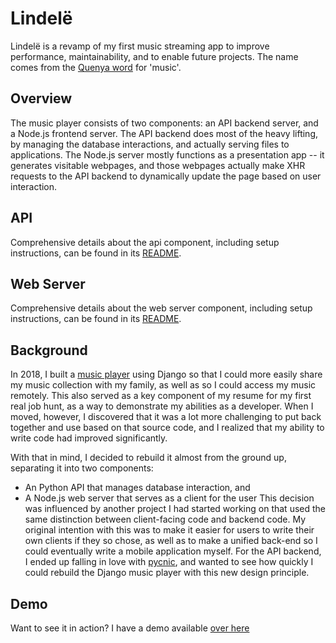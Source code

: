 # Lindelë
Lindelë is a revamp of my first music streaming app to improve performance,
maintainability, and to enable future projects. The name comes from the
[Quenya word][1] for 'music'.

## Overview
The music player consists of two components: an API backend server, and a
Node.js frontend server. The API backend does most of the heavy lifting, by
managing the database interactions, and actually serving files to applications.
The Node.js server mostly functions as a presentation app -- it generates
visitable webpages, and those webpages actually make XHR requests to the API
backend to dynamically update the page based on user interaction.

## API
Comprehensive details about the api component, including setup instructions, 
can be found in its [README](api/README.md).

## Web Server
Comprehensive details about the web server component, including setup 
instructions, can be found in its [README](web/README.md).

## Background
In 2018, I built a [music player][2] using Django so that I could more easily
share my music collection with my family, as well as so I could access my music
remotely. This also served as a key component of my resume for my first real
job hunt, as a way to demonstrate my abilities as a developer. When I moved,
however, I discovered that it was a lot more challenging to put back together
and use based on that source code, and I realized that my ability to write code
had improved significantly. 

With that in mind, I decided to rebuild it almost from the ground up,
separating it into two components:
- An Python API that manages database interaction, and
- A Node.js web server that serves as a client for the user
This decision was influenced by another project I had started working on that
used the same distinction between client-facing code and backend code. My
original intention with this was to make it easier for users to write their own
clients if they so chose, as well as to make a unified back-end so I could
eventually write a mobile application myself. For the API backend, I ended up
falling in love with [pycnic][3], and wanted to see how quickly I could rebuild
the Django music player with this new design principle.

## Demo
Want to see it in action? I have a demo available [over here](https://music.taylorfoxdahl.in/)

[1]:https://www.elfdict.com/w/lindele
[2]:https://github.com/tfdahlin/music_stream
[3]:http://pycnic.nullism.com
